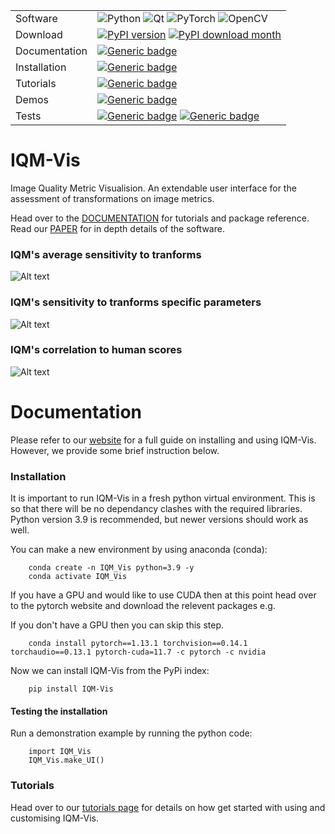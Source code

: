 | | |
|-|-|
| Software | ![Python](https://img.shields.io/badge/python-3670A0?style=for-the-badge&logo=python&logoColor=ffdd54) ![Qt](https://img.shields.io/badge/Qt-%23217346.svg?style=for-the-badge&logo=Qt&logoColor=white) ![PyTorch](https://img.shields.io/badge/PyTorch-%23EE4C2C.svg?style=for-the-badge&logo=PyTorch&logoColor=white) ![OpenCV](https://img.shields.io/badge/opencv-%23white.svg?style=for-the-badge&logo=opencv&logoColor=white) |
| Download | [![PyPI version](https://badge.fury.io/py/IQM-Vis.svg)](https://badge.fury.io/py/IQM-Vis) [![PyPI download month](https://img.shields.io/pypi/dm/IQM-Vis.svg)](https://pypi.python.org/pypi/IQM-Vis/) |
| Documentation | [![Generic badge](https://img.shields.io/badge/DOCS-Read-blue.svg)](https://mattclifford1.github.io/IQM-Vis/) |     
| Installation | [![Generic badge](https://img.shields.io/badge/INSTALL-View-green.svg)](https://mattclifford1.github.io/IQM-Vis/getting_started.html) | 
| Tutorials | [![Generic badge](https://img.shields.io/badge/TUTORIALS-View-blue.svg)](https://mattclifford1.github.io/IQM-Vis/Tutorials.html) | 
| Demos | [![Generic badge](https://img.shields.io/badge/HuggingFaceSpace-Launch-red.svg)](https://huggingface.co/spaces/mattclifford1/IQM-VIS) |
| Tests | [![Generic badge](https://github.com/mattclifford1/IQM-Vis/blob/main/tests/reports/tests_badge.svg)](https://github.com/mattclifford1/IQM-Vis/blob/main/tests) [![Generic badge](https://github.com/mattclifford1/IQM-Vis/blob/main/tests/reports/coverage_badge.svg)](https://github.com/mattclifford1/IQM-Vis/blob/main/tests) |


# IQM-Vis
Image Quality Metric Visualision. An extendable user interface for the assessment of transformations on image metrics.

Head over to the [DOCUMENTATION](https://mattclifford1.github.io/IQM-Vis/) for tutorials and package reference. Read our [PAPER](https://github.com/mattclifford1/IQM-Vis/blob/main/dev_resources/docs/resources/Software_paper.pdf) for in depth details of the software.

### IQM's average sensitivity to tranforms
![Alt text](https://github.com/mattclifford1/IQM-Vis/blob/main/dev_resources/pics/data_graphs.gif?raw=true "Dataset UI") 

### IQM's sensitivity to tranforms specific parameters
![Alt text](https://github.com/mattclifford1/IQM-Vis/blob/main/dev_resources/pics/params.gif?raw=true "Dataset UI") 

### IQM's correlation to human scores
![Alt text](https://github.com/mattclifford1/IQM-Vis/blob/main/dev_resources/pics/correlation.gif?raw=true "Dataset UI") 


# Documentation
Please refer to our [website](https://mattclifford1.github.io/IQM-Vis/) for a full guide on installing and using IQM-Vis. However, we provide some brief instruction below.

### Installation
It is important to run IQM-Vis in a fresh python virtual environment. This is so that there will be no dependancy clashes with the required libraries. Python version 3.9 is recommended, but newer versions should work as well.

You can make a new environment by using anaconda (conda):
```
    conda create -n IQM_Vis python=3.9 -y
    conda activate IQM_Vis
```

If you have a GPU and would like to use CUDA then at this point head over to the pytorch website and download the relevent packages e.g.

If you don't have a GPU then you can skip this step.

```
    conda install pytorch==1.13.1 torchvision==0.14.1 torchaudio==0.13.1 pytorch-cuda=11.7 -c pytorch -c nvidia
```

Now we can install IQM-Vis from the PyPi index:

```
    pip install IQM-Vis
```

#### Testing the installation

Run a demonstration example by running the python code:

```
    import IQM_Vis
    IQM_Vis.make_UI()
```

### Tutorials
Head over to our [tutorials page](https://mattclifford1.github.io/IQM-Vis/Tutorials.html) for details on how get started with using and customising IQM-Vis.